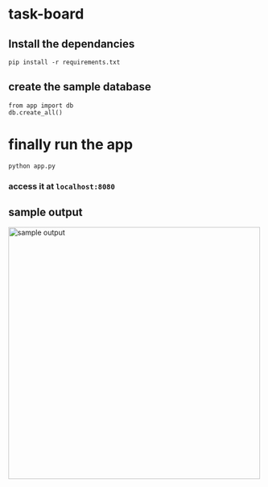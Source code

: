 # task-board

## Install the dependancies
```
pip install -r requirements.txt
```

## create the sample database
```
from app import db
db.create_all()
```

# finally run the app
```
python app.py
```

### access it at `localhost:8080`

## sample output
<img sre="https://github.com/epsi95/task-board/blob/main/output/taskBoard.gif" alt="sample output" width="500px">
